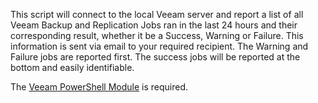 This script will connect to the local Veeam server and report a list of all Veeam Backup and Replication Jobs ran in the last 24 hours and their corresponding result, whether it be a Success, Warning or Failure. This information is sent via email to your required recipient. The Warning and Failure jobs are reported first. The success jobs will be reported at the bottom and easily identifiable.

The [Veeam PowerShell Module](https://www.veeam.com/kb1489) is required.
